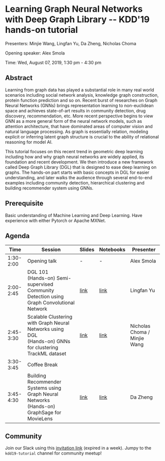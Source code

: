 Learning Graph Neural Networks with Deep Graph Library -- KDD'19 hands-on tutorial
===

Presenters: Minjie Wang, Lingfan Yu, Da Zheng, Nicholas Choma

Opening speaker: Alex Smola

Time: Wed, August 07, 2019, 1:30 pm - 4:30 pm

Abstract
---
Learning from graph data has played a substantial role in many real world
scenarios including social network analysis, knowledge graph construction,
protein function prediction and so on. Recent burst of researches on Graph
Neural Networks (GNNs) brings representation learning to non-euclidean space
and achieves state-of-art results in community detection, drug discovery,
recommendation, etc. More recent perspective begins to view GNN as a more
general form of the neural network models, such as attention architecture, that
have dominated areas of computer vision and natural language processing. As
graph is essentially relation, modeling explicit or inferring latent graph
structure is crucial to the ability of relational reasoning for model AI.

This tutorial focuses on this recent trend in geometric deep learning including
how and why graph neural networks are widely applied, its foundation and recent
development. We then introduce a new framework called Deep Graph Library (DGL)
that is designed to ease deep learning on graphs. The hands-on part starts with
basic concepts in DGL for easier understanding, and later walks the audience
through several end-to-end examples including community detection, hierarchical
clustering and building recommender system using GNNs.

Prerequisite
---

Basic understanding of Machine Learning and Deep Learning. Have experience with
either Pytorch or Apache MXNet.

Agenda
---

| Time | Session | Slides | Notebooks | Presenter |
| --- | --- | --- | --- | -- |
| 1:30-2:00 | Opening talk | - | - | Alex Smola |
| 2:00-2:45 | DGL 101<br>(Hands-on) Semi-supervised Community Detection using Graph Convolutional Network | [link](https://github.com/dglai/KDD-2019-Hands-on/blob/master/1_community_detection/slides.pptx) | [link](https://github.com/dglai/KDD-2019-Hands-on/tree/master/1_community_detection) | Lingfan Yu |
| 2:45-3:30 | Scalable Clustering with Graph Neural Networks using DGL<br>(Hands-on) GNNs for clustering TrackML dataset | [link](https://github.com/dglai/KDD-2019-Hands-on/blob/master/2_clustering/gnn_clustering.pdf) | [link](https://github.com/dglai/KDD-2019-Hands-on/blob/master/2_clustering/gnn_cluster.ipynb) | Nicholas Choma / Minjie Wang |
| 3:30-3:45 | Coffee Break |  |  |
| 3:45-4:30 | Building Recommender Systems using Graph Neural Networks<br>(Hands-on) GraphSage for MovieLens | [link](https://github.com/dglai/KDD-2019-Hands-on/blob/master/3_recommender_system/Rec.pptx) | [link](https://github.com/dglai/KDD-2019-Hands-on/blob/master/3_recommender_system/Recommendation.ipynb) | Da Zheng |

Community
---

Join our Slack using this [invitation link](https://join.slack.com/t/deep-graph-library/shared_invite/enQtNzE1NDE3MTI5NjgwLWNkZjkxNzAzNzdmOTE2NDczZGNiODMyOTdiYmU4NWM2YWI5OWRjNzIxMGU1ZGI1NTRjOTJmY2YyOGRhY2Y2OGQ) (expired in a week). Jumpy to the `kdd19-tutorial` channel for community meetup!
